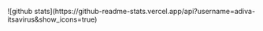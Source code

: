 <p align="left">
   ![github stats](https://github-readme-stats.vercel.app/api?username=adiva-itsavirus&show_icons=true)
</p>
